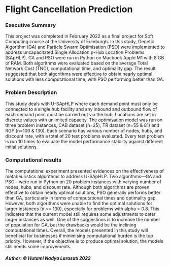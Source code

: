 # Flight Cancellation Prediction

### Executive Summary
This project was completed in February 2022 as a final project for Soft Computing course at the University of Edinburgh. In this study, Genetic Algorithm (GA) and Particle Swarm Optimisation (PSO) were implemented to address uncapacitated Single Allocation p-Hub Location Problems (SApHLP). GA and PSO were run in Python on Macbook Apple M1 with 8 GB of RAM. Both algorithms were evaluated based on the average Total Network Cost (TNC), computational time, and optimality gap. The result suggested that both algorithms were effective to obtain nearly optimal solutions with less computational time, with PSO performing better than GA.

### Problem Description
This study deals with U-SApHLP where each demand point must only be connected to a single hub facility and any inbound and outbound flow of each demand point must be carried out via the hub. Locations are set in discrete values with unlimited capacity. The optimisation model was run on three problem instances, CAB dataset (n=25), TR dataset (n=55 & 81) and RGP (n=100 & 130). Each scenario has various number of nodes, hubs, and discount rate, with a total of 20 test problems evaluated. Every test problem is run 10 times to evaluate the model performance stability against different initial solutions.

### Computational results
The computational experiment presented evidences on the effectiveness of metaheuristics algorithms to address U-SApHLP. Two algorithms—GA and PSO—were run in Python on 20 problem instances with varying number of nodes, hubs, and discount rate. Although both algorithms are proven effective to obtain nearly optimal solutions, PSO generally performs better than GA, particularly in terms of computational times and optimality gap. However, both algorithms were unable to find the optimal solutions for larger instances (n >= 100), especially for problems with alpha = 0.8. This indicates that the current model still requires some adjustments to cater larger instances as well. One of the suggestions is to increase the number of population for GA, but the drawbacks would be the inclining computational times. Overall, the models presented in this study will beneficial for businesses if minimising computational burden is the top priority. However, if the objective is to produce optimal solution, the models still needs some improvements.

##### Author: © Hutami Nadya Larasati 2022

